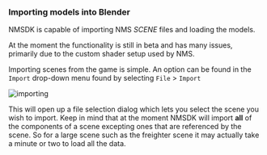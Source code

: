 ### Importing models into Blender

NMSDK is capable of importing NMS *SCENE* files and loading the models.

At the moment the functionality is still in beta and has many issues, primarily due to the custom shader setup used by NMS.

Importing scenes from the game is simple. An option can be found in the `Import` drop-down menu found by selecting `File` > `Import`

![importing](../../images/import.png)

This will open up a file selection dialog which lets you select the scene you wish to import.
Keep in mind that at the moment NMSDK will import **all** of the components of a scene excepting ones that are referenced by the scene. So for a large scene such as the freighter scene it may actually take a minute or two to load all the data.